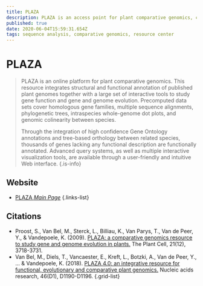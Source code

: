 ```yaml
---
title: PLAZA
description: PLAZA is an access point for plant comparative genomics, centralizing genomic data produced by different genome sequencing initiatives.
published: true
date: 2020-06-04T15:59:31.654Z
tags: sequence analysis, comparative genomics, resource center
---
```


# PLAZA

> PLAZA is an online platform for plant comparative genomics. This resource integrates structural and functional annotation of published plant genomes together with a large set of interactive tools to study gene function and gene and genome evolution. Precomputed data sets cover homologous gene families, multiple sequence alignments, phylogenetic trees, intraspecies whole-genome dot plots, and genomic colinearity between species.
>
> Through the integration of high confidence Gene Ontology annotations and tree-based orthology between related species, thousands of genes lacking any functional description are functionally annotated. Advanced query systems, as well as multiple interactive visualization tools, are available through a user-friendly and intuitive Web interface.
{.is-info}

 

## Website 

- [PLAZA *Main Page*](https://bioinformatics.psb.ugent.be/plaza/)
 {.links-list}

## Citations 

- Proost, S., Van Bel, M., Sterck, L., Billiau, K., Van Parys, T., Van de Peer, Y., & Vandepoele, K. (2009). [PLAZA: a comparative genomics resource to study gene and genome evolution in plants.](http://www.plantcell.org/content/21/12/3718.short) The Plant Cell, 21(12), 3718-3731.
- Van Bel, M., Diels, T., Vancaester, E., Kreft, L., Botzki, A., Van de Peer, Y., ... & Vandepoele, K. (2018). [PLAZA 4.0: an integrative resource for functional, evolutionary and comparative plant genomics.](https://academic.oup.com/nar/article/46/D1/D1190/4561641) Nucleic acids research, 46(D1), D1190-D1196.
{.grid-list}